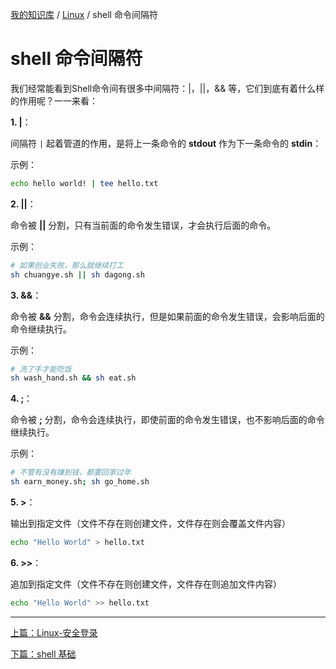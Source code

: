 [我的知识库](../README.md) / [Linux](zz_gneratered_mdi.md) / shell 命令间隔符

# shell 命令间隔符

我们经常能看到Shell命令间有很多中间隔符：|，||，&& 等，它们到底有着什么样的作用呢？一一来看：

**1. |**：

间隔符 `|` 起着管道的作用，是将上一条命令的 **stdout** 作为下一条命令的 **stdin**：

示例：

```bash
echo hello world! | tee hello.txt
```

**2. ||**：

命令被 **||** 分割，只有当前面的命令发生错误，才会执行后面的命令。

示例：

```bash
# 如果创业失败，那么就继续打工
sh chuangye.sh || sh dagong.sh
```

**3. &&**：

命令被 **&&** 分割，命令会连续执行，但是如果前面的命令发生错误，会影响后面的命令继续执行。

示例：

```bash
# 洗了手才能吃饭
sh wash_hand.sh && sh eat.sh
```

**4. ;**：

命令被 **;** 分割，命令会连续执行，即使前面的命令发生错误，也不影响后面的命令继续执行。

示例：

```bash
# 不管有没有赚到钱，都要回家过年
sh earn_money.sh; sh go_home.sh
```

**5. >**：

输出到指定文件（文件不存在则创建文件，文件存在则会覆盖文件内容）

```bash
echo "Hello World" > hello.txt
```

**6. >>**：

追加到指定文件（文件不存在则创建文件，文件存在则追加文件内容）

```bash
echo "Hello World" >> hello.txt
```

---
[上篇：Linux-安全登录](linux-secure-login.md)

[下篇：shell 基础](shell.md)
